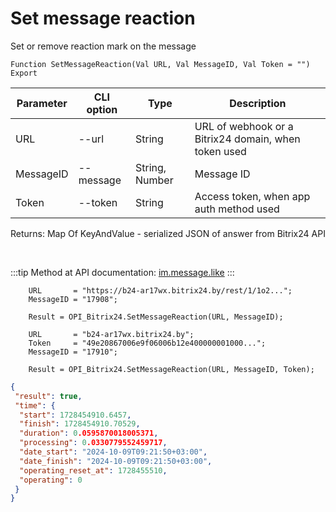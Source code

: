 ﻿---
sidebar_position: 3
---

# Set message reaction
 Set or remove reaction mark on the message



`Function SetMessageReaction(Val URL, Val MessageID, Val Token = "") Export`

  | Parameter | CLI option | Type | Description |
  |-|-|-|-|
  | URL | --url | String | URL of webhook or a Bitrix24 domain, when token used |
  | MessageID | --message | String, Number | Message ID |
  | Token | --token | String | Access token, when app auth method used |

  
  Returns:  Map Of KeyAndValue - serialized JSON of answer from Bitrix24 API

<br/>

:::tip
Method at API documentation: [im.message.like](https://dev.1c-bitrix.ru/learning/course/?COURSE_ID=93&LESSON_ID=12121)
:::
<br/>


```bsl title="Code example"
    URL       = "https://b24-ar17wx.bitrix24.by/rest/1/1o2...";
    MessageID = "17908";

    Result = OPI_Bitrix24.SetMessageReaction(URL, MessageID);

    URL       = "b24-ar17wx.bitrix24.by";
    Token     = "49e20867006e9f06006b12e400000001000...";
    MessageID = "17910";

    Result = OPI_Bitrix24.SetMessageReaction(URL, MessageID, Token);
```
 



```json title="Result"
{
 "result": true,
 "time": {
  "start": 1728454910.6457,
  "finish": 1728454910.70529,
  "duration": 0.0595870018005371,
  "processing": 0.0330779552459717,
  "date_start": "2024-10-09T09:21:50+03:00",
  "date_finish": "2024-10-09T09:21:50+03:00",
  "operating_reset_at": 1728455510,
  "operating": 0
 }
}
```
